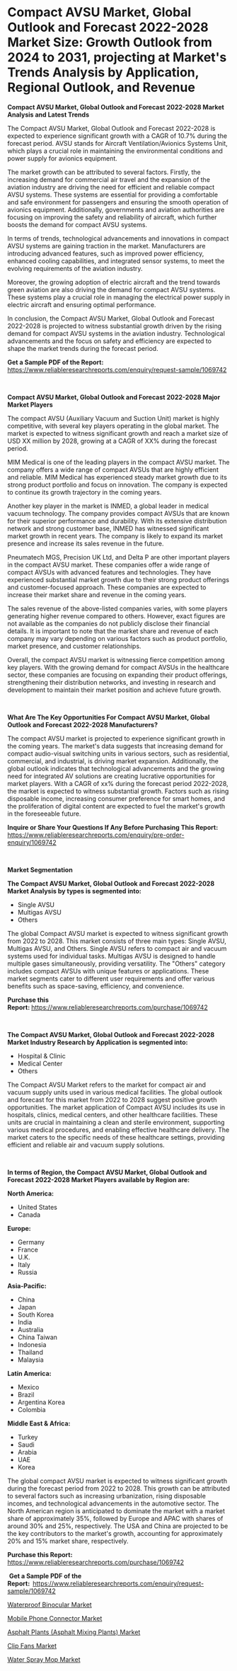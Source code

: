 <p><h1>Compact AVSU Market, Global Outlook and Forecast 2022-2028 Market Size: Growth Outlook from 2024 to 2031, projecting at Market's Trends Analysis by Application, Regional Outlook, and Revenue</h1></p><p><strong>Compact AVSU Market, Global Outlook and Forecast 2022-2028 Market Analysis and Latest Trends</strong></p>
<p><p>The Compact AVSU Market, Global Outlook and Forecast 2022-2028 is expected to experience significant growth with a CAGR of 10.7% during the forecast period. AVSU stands for Aircraft Ventilation/Avionics Systems Unit, which plays a crucial role in maintaining the environmental conditions and power supply for avionics equipment.</p><p>The market growth can be attributed to several factors. Firstly, the increasing demand for commercial air travel and the expansion of the aviation industry are driving the need for efficient and reliable compact AVSU systems. These systems are essential for providing a comfortable and safe environment for passengers and ensuring the smooth operation of avionics equipment. Additionally, governments and aviation authorities are focusing on improving the safety and reliability of aircraft, which further boosts the demand for compact AVSU systems.</p><p>In terms of trends, technological advancements and innovations in compact AVSU systems are gaining traction in the market. Manufacturers are introducing advanced features, such as improved power efficiency, enhanced cooling capabilities, and integrated sensor systems, to meet the evolving requirements of the aviation industry.</p><p>Moreover, the growing adoption of electric aircraft and the trend towards green aviation are also driving the demand for compact AVSU systems. These systems play a crucial role in managing the electrical power supply in electric aircraft and ensuring optimal performance.</p><p>In conclusion, the Compact AVSU Market, Global Outlook and Forecast 2022-2028 is projected to witness substantial growth driven by the rising demand for compact AVSU systems in the aviation industry. Technological advancements and the focus on safety and efficiency are expected to shape the market trends during the forecast period.</p></p>
<p><strong>Get a Sample PDF of the Report:&nbsp;</strong> <a href="https://www.reliableresearchreports.com/enquiry/request-sample/1069742">https://www.reliableresearchreports.com/enquiry/request-sample/1069742</a></p>
<p>&nbsp;</p>
<p><strong>Compact AVSU Market, Global Outlook and Forecast 2022-2028 Major Market Players</strong></p>
<p><p>The compact AVSU (Auxiliary Vacuum and Suction Unit) market is highly competitive, with several key players operating in the global market. The market is expected to witness significant growth and reach a market size of USD XX million by 2028, growing at a CAGR of XX% during the forecast period.</p><p>MIM Medical is one of the leading players in the compact AVSU market. The company offers a wide range of compact AVSUs that are highly efficient and reliable. MIM Medical has experienced steady market growth due to its strong product portfolio and focus on innovation. The company is expected to continue its growth trajectory in the coming years.</p><p>Another key player in the market is INMED, a global leader in medical vacuum technology. The company provides compact AVSUs that are known for their superior performance and durability. With its extensive distribution network and strong customer base, INMED has witnessed significant market growth in recent years. The company is likely to expand its market presence and increase its sales revenue in the future.</p><p>Pneumatech MGS, Precision UK Ltd, and Delta P are other important players in the compact AVSU market. These companies offer a wide range of compact AVSUs with advanced features and technologies. They have experienced substantial market growth due to their strong product offerings and customer-focused approach. These companies are expected to increase their market share and revenue in the coming years.</p><p>The sales revenue of the above-listed companies varies, with some players generating higher revenue compared to others. However, exact figures are not available as the companies do not publicly disclose their financial details. It is important to note that the market share and revenue of each company may vary depending on various factors such as product portfolio, market presence, and customer relationships.</p><p>Overall, the compact AVSU market is witnessing fierce competition among key players. With the growing demand for compact AVSUs in the healthcare sector, these companies are focusing on expanding their product offerings, strengthening their distribution networks, and investing in research and development to maintain their market position and achieve future growth.</p></p>
<p>&nbsp;</p>
<p><strong>What Are The Key Opportunities For Compact AVSU Market, Global Outlook and Forecast 2022-2028 Manufacturers?</strong></p>
<p><p>The compact AVSU market is projected to experience significant growth in the coming years. The market's data suggests that increasing demand for compact audio-visual switching units in various sectors, such as residential, commercial, and industrial, is driving market expansion. Additionally, the global outlook indicates that technological advancements and the growing need for integrated AV solutions are creating lucrative opportunities for market players. With a CAGR of xx% during the forecast period 2022-2028, the market is expected to witness substantial growth. Factors such as rising disposable income, increasing consumer preference for smart homes, and the proliferation of digital content are expected to fuel the market's growth in the foreseeable future.</p></p>
<p><strong>Inquire or Share Your Questions If Any Before Purchasing This Report:</strong> <a href="https://www.reliableresearchreports.com/enquiry/pre-order-enquiry/1069742">https://www.reliableresearchreports.com/enquiry/pre-order-enquiry/1069742</a></p>
<p>&nbsp;</p>
<p><strong>Market Segmentation</strong></p>
<p><strong>The Compact AVSU Market, Global Outlook and Forecast 2022-2028 Market Analysis by types is segmented into:</strong></p>
<p><ul><li>Single AVSU</li><li>Multigas AVSU</li><li>Others</li></ul></p>
<p><p>The global Compact AVSU market is expected to witness significant growth from 2022 to 2028. This market consists of three main types: Single AVSU, Multigas AVSU, and Others. Single AVSU refers to compact air and vacuum systems used for individual tasks. Multigas AVSU is designed to handle multiple gases simultaneously, providing versatility. The "Others" category includes compact AVSUs with unique features or applications. These market segments cater to different user requirements and offer various benefits such as space-saving, efficiency, and convenience.</p></p>
<p><strong>Purchase this Report:&nbsp;</strong><a href="https://www.reliableresearchreports.com/purchase/1069742">https://www.reliableresearchreports.com/purchase/1069742</a></p>
<p>&nbsp;</p>
<p><strong>The Compact AVSU Market, Global Outlook and Forecast 2022-2028 Market Industry Research by Application is segmented into:</strong></p>
<p><ul><li>Hospital & Clinic</li><li>Medical Center</li><li>Others</li></ul></p>
<p><p>The Compact AVSU Market refers to the market for compact air and vacuum supply units used in various medical facilities. The global outlook and forecast for this market from 2022 to 2028 suggest positive growth opportunities. The market application of Compact AVSU includes its use in hospitals, clinics, medical centers, and other healthcare facilities. These units are crucial in maintaining a clean and sterile environment, supporting various medical procedures, and enabling effective healthcare delivery. The market caters to the specific needs of these healthcare settings, providing efficient and reliable air and vacuum supply solutions.</p></p>
<p>&nbsp;</p>
<p><strong>In terms of Region, the Compact AVSU Market, Global Outlook and Forecast 2022-2028 Market Players available by Region are:</strong></p>
<p>
    <p> <strong> North America: </strong>
        <ul>
            <li>United States</li>
            <li>Canada</li>
        </ul>
        </p> 
    <p> <strong> Europe: </strong>
        <ul>
            <li>Germany</li>
            <li>France</li>
            <li>U.K.</li>
            <li>Italy</li>
            <li>Russia</li>
        </ul>
        </p> 
    <p> <strong> Asia-Pacific: </strong>
        <ul>
            <li>China</li>
            <li>Japan</li>
            <li>South Korea</li>
            <li>India</li>
            <li>Australia</li>
            <li>China Taiwan</li>
            <li>Indonesia</li>
            <li>Thailand</li>
            <li>Malaysia</li>
        </ul>
        </p> 
    <p> <strong> Latin America: </strong>
        <ul>
            <li>Mexico</li>
            <li>Brazil</li>
            <li>Argentina Korea</li>
            <li>Colombia</li>
        </ul>
        </p> 
    <p> <strong> Middle East & Africa: </strong>
        <ul>
            <li>Turkey</li>
            <li>Saudi</li>
            <li>Arabia</li>
            <li>UAE</li>
            <li>Korea</li>
        </ul>
    </p>
    </p>
<p><p>The global compact AVSU market is expected to witness significant growth during the forecast period from 2022 to 2028. This growth can be attributed to several factors such as increasing urbanization, rising disposable incomes, and technological advancements in the automotive sector. The North American region is anticipated to dominate the market with a market share of approximately 35%, followed by Europe and APAC with shares of around 30% and 25%, respectively. The USA and China are projected to be the key contributors to the market's growth, accounting for approximately 20% and 15% market share, respectively.</p></p>
<p><strong>Purchase this Report: </strong><a href="https://www.reliableresearchreports.com/purchase/1069742">https://www.reliableresearchreports.com/purchase/1069742</a></p>
<p>&nbsp;<strong>Get a Sample PDF of the Report:&nbsp;&nbsp;</strong><a href="https://www.reliableresearchreports.com/enquiry/request-sample/1069742">https://www.reliableresearchreports.com/enquiry/request-sample/1069742</a></p>
<p><strong></strong></p>
<p><p><a href="https://medium.com/@edwinhayes25/waterproof-binocular-nbsp-market-focuses-on-market-share-size-and-projected-forecast-till-2031-ae43a603a65c">Waterproof Binocular Market</a></p><p><a href="https://github.com/kathiaseamanalvaradovlprc2h/Market-Research-Report-List-1/blob/main/mobile-phone-connector-market.md">Mobile Phone Connector Market</a></p><p><a href="https://github.com/nancykennedykellievqfqt2/Market-Research-Report-List-1/blob/main/asphalt-plants-asphalt-mixing-plants-market.md">Asphalt Plants (Asphalt Mixing Plants) Market</a></p><p><a href="https://medium.com/@edwinhayes25/clip-fans-market-outlook-industry-overview-and-forecast-2024-to-2031-033a0063508c">Clip Fans Market</a></p><p><a href="https://medium.com/@edwinhayes25/water-spray-mop-market-size-reveals-the-best-marketing-channels-in-global-industry-ed765decc34f">Water Spray Mop Market</a></p></p>